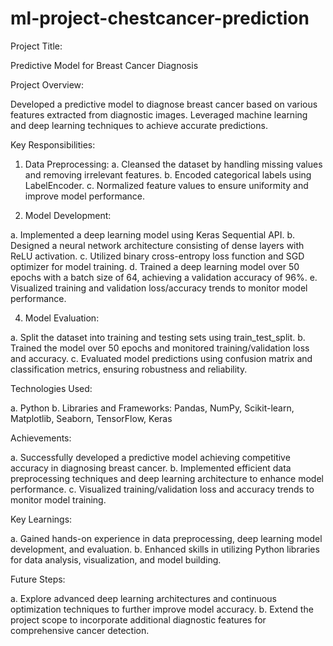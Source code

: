 ﻿# ml-project-chestcancer-prediction

Project Title:

Predictive Model for Breast Cancer Diagnosis

Project Overview:

Developed a predictive model to diagnose breast cancer based on various features extracted from diagnostic images. Leveraged machine learning and deep learning techniques to achieve accurate predictions.

Key Responsibilities:

1. Data Preprocessing:
a. Cleansed the dataset by handling missing values and removing irrelevant features.
b. Encoded categorical labels using LabelEncoder.
c. Normalized feature values to ensure uniformity and improve model performance.

2. Model Development:

a. Implemented a deep learning model using Keras Sequential API.
b. Designed a neural network architecture consisting of dense layers with ReLU activation.
c. Utilized binary cross-entropy loss function and SGD optimizer for model training.
d. Trained a deep learning model over 50 epochs with a batch size of 64, achieving a validation accuracy of 96%.
e. Visualized training and validation loss/accuracy trends to monitor model performance.

4. Model Evaluation:
   
a. Split the dataset into training and testing sets using train_test_split.
b. Trained the model over 50 epochs and monitored training/validation loss and accuracy.
c. Evaluated model predictions using confusion matrix and classification metrics, ensuring robustness and reliability.

Technologies Used:

a. Python
b. Libraries and Frameworks: Pandas, NumPy, Scikit-learn, Matplotlib, Seaborn, TensorFlow, Keras

Achievements:

a. Successfully developed a predictive model achieving competitive accuracy in diagnosing breast cancer.
b. Implemented efficient data preprocessing techniques and deep learning architecture to enhance model performance.
c. Visualized training/validation loss and accuracy trends to monitor model training.

Key Learnings:

a. Gained hands-on experience in data preprocessing, deep learning model development, and evaluation.
b. Enhanced skills in utilizing Python libraries for data analysis, visualization, and model building.

Future Steps:

a. Explore advanced deep learning architectures and continuous optimization techniques to further improve model accuracy.
b. Extend the project scope to incorporate additional diagnostic features for comprehensive cancer detection.
